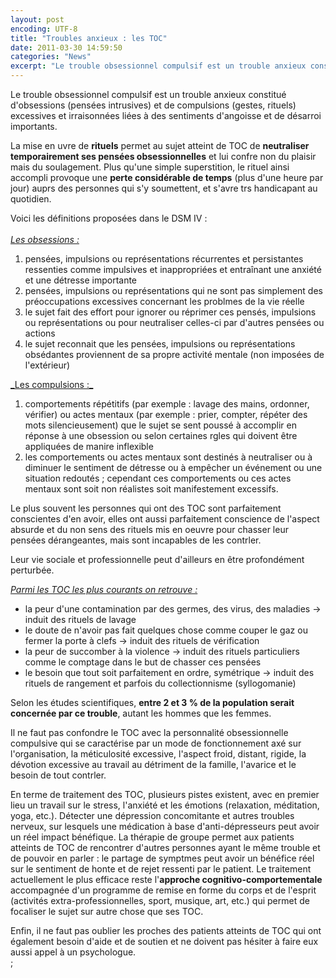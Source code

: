 ```yaml
---
layout: post
encoding: UTF-8
title: "Troubles anxieux : les TOC"
date: 2011-03-30 14:59:50
categories: "News"
excerpt: "Le trouble obsessionnel compulsif est un trouble anxieux constitué d'obsessions (pensées intrusives) et de compulsions (gestes, rituels) excessives et irraisonnées liées à des sentiments d'angoisse et de désarroi importants."
---
```

Le trouble obsessionnel compulsif est un trouble anxieux constitué d'obsessions (pensées intrusives) et de compulsions (gestes, rituels) excessives et irraisonnées liées à des sentiments d'angoisse et de désarroi importants.
  
La mise en uvre de **rituels** permet au sujet atteint de TOC de **neutraliser temporairement ses pensées obsessionnelles** et lui confre non du plaisir mais du soulagement. Plus qu'une simple superstition, le rituel ainsi accompli provoque une **perte considérable de temps** (plus d'une heure par jour) auprs des personnes qui s'y soumettent, et s'avre trs handicapant au quotidien.   
  
Voici les définitions proposées dans le DSM IV :  
<u>  
_Les obsessions :_</u>  
  
1. pensées, impulsions ou représentations récurrentes et persistantes ressenties comme impulsives et inappropriées et entraînant une anxiété et une détresse importante
2. pensées, impulsions ou représentations qui ne sont pas simplement des préoccupations excessives concernant les problmes de la vie réelle
3. le sujet fait des effort pour ignorer ou réprimer ces pensés, impulsions ou représentations ou pour neutraliser celles-ci par d'autres pensées ou actions
4. le sujet reconnait que les pensées, impulsions ou représentations obsédantes proviennent de sa propre activité mentale (non imposées de l'extérieur)

<u>  
_Les compulsions :_</u>  
  
1. comportements répétitifs (par exemple : lavage des mains, ordonner, vérifier) ou actes mentaux (par exemple : prier, compter, répéter des mots silencieusement) que le sujet se sent poussé à accomplir en réponse à une obsession ou selon certaines rgles qui doivent être appliquées de manire inflexible
2. les comportements ou actes mentaux sont destinés à neutraliser ou à diminuer le sentiment de détresse ou à empêcher un événement ou une situation redoutés ; cependant ces comportements ou ces actes mentaux sont soit non réalistes soit manifestement excessifs.

  
Le plus souvent les personnes qui ont des TOC sont parfaitement conscientes d'en avoir, elles ont aussi parfaitement conscience de l'aspect absurde et du non sens des rituels mis en oeuvre pour chasser leur pensées dérangeantes, mais sont incapables de les contrler.   
  
Leur vie sociale et professionnelle peut d'ailleurs en être profondément perturbée.   
  
<u>_Parmi les TOC les plus courants on retrouve :_</u>  
  
- la peur d'une contamination par des germes, des virus, des maladies -> induit des rituels de lavage
- le doute de n'avoir pas fait quelques chose comme couper le gaz ou fermer la porte à clefs -> induit des rituels de vérification
- la peur de succomber à la violence -> induit des rituels particuliers comme le comptage dans le but de chasser ces pensées
- le besoin que tout soit parfaitement en ordre, symétrique -> induit des rituels de rangement et parfois du collectionnisme (syllogomanie)

  
Selon les études scientifiques, **entre 2 et 3 % de la population serait concernée par ce trouble**, autant les hommes que les femmes.  
  
Il ne faut pas confondre le TOC avec la personnalité obsessionnelle compulsive qui se caractérise par un mode de fonctionnement axé sur l'organisation, la méticulosité excessive, l'aspect froid, distant, rigide, la dévotion excessive au travail au détriment de la famille, l'avarice et le besoin de tout contrler.  
  
  
En terme de traitement des TOC, plusieurs pistes existent, avec en premier lieu un travail sur le stress, l'anxiété et les émotions (relaxation, méditation, yoga, etc.). Détecter une dépression concomitante et autres troubles nerveux, sur lesquels une médication à base d'anti-dépresseurs peut avoir un réel impact bénéfique. La thérapie de groupe permet aux patients atteints de TOC de rencontrer d'autres personnes ayant le même trouble et de pouvoir en parler : le partage de symptmes peut avoir un bénéfice réel sur le sentiment de honte et de rejet ressenti par le patient. Le traitement actuellement le plus efficace reste l'**approche cognitivo-comportementale** accompagnée d'un programme de remise en forme du corps et de l'esprit (activités extra-professionnelles, sport, musique, art, etc.) qui permet de focaliser le sujet sur autre chose que ses TOC.  
  
  
Enfin, il ne faut pas oublier les proches des patients atteints de TOC qui ont également besoin d'aide et de soutien et ne doivent pas hésiter à faire eux aussi appel à un psychologue.  
  ;
